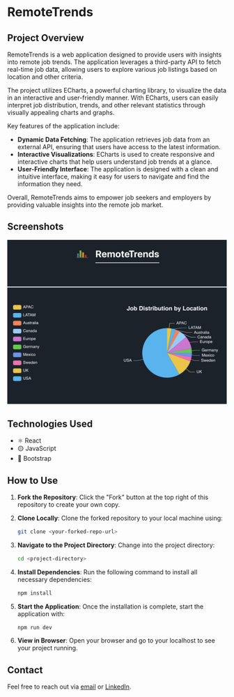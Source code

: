 # RemoteTrends

## Project Overview

RemoteTrends is a web application designed to provide users with insights into remote job trends. The application leverages a third-party API to fetch real-time job data, allowing users to explore various job listings based on location and other criteria.

The project utilizes ECharts, a powerful charting library, to visualize the data in an interactive and user-friendly manner. With ECharts, users can easily interpret job distribution, trends, and other relevant statistics through visually appealing charts and graphs.

Key features of the application include:
- **Dynamic Data Fetching**: The application retrieves job data from an external API, ensuring that users have access to the latest information.
- **Interactive Visualizations**: ECharts is used to create responsive and interactive charts that help users understand job trends at a glance.
- **User-Friendly Interface**: The application is designed with a clean and intuitive interface, making it easy for users to navigate and find the information they need.

Overall, RemoteTrends aims to empower job seekers and employers by providing valuable insights into the remote job market.

## Screenshots

![Screenshot of RemoteTrends](./public/readme.png)

## Technologies Used

- ⚛️ React
- 🟡 JavaScript
- 🎨 Bootstrap

## How to Use

1. **Fork the Repository**: Click the "Fork" button at the top right of this repository to create your own copy.

2. **Clone Locally**: Clone the forked repository to your local machine using:
   ```bash
   git clone <your-forked-repo-url>
   ```

3. **Navigate to the Project Directory**: Change into the project directory:
   ```bash
   cd <project-directory>
   ```

4. **Install Dependencies**: Run the following command to install all necessary dependencies:
   ```bash
   npm install
   ```

5. **Start the Application**: Once the installation is complete, start the application with:
   ```bash
   npm run dev
   ```

6. **View in Browser**: Open your browser and go to your localhost to see your project running.

## Contact

Feel free to reach out via [email](mailto:danutnanu@icloud.com) or [LinkedIn](https://www.linkedin.com/in/danut-nanu-7474b4267/).
